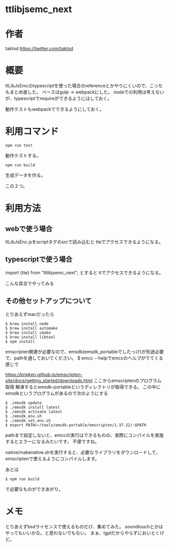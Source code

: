 # ttlibjsemc_next

# 作者
taktod <https://twitter.com/taktod>

# 概要
ttLibJsEmcのtypescriptを使った場合のreferenceとかやりにくいので、こっちもまとめ直した。
ベースはgulp -> webpackにした。
nodeでの利用は考えないが、typescriptでrequireができるようにはしておく。

動作テストもwebpackでできるようにしておく。

# 利用コマンド

```
npm run test
```

動作テストする。

```
npm run build
```
生成データを作る。

この２つ。

# 利用方法

## webで使う場合

ttLibJsEnc.jsをscriptタグのsrcで読み込むと
tteでアクセスできるようになる。


## typescriptで使う場合

import {tte} from "ttlibjsemc_next";
とすると
ttでアクセスできるようになる。

こんな具合でやってみる

## その他セットアップについて

とりあえずmacだったら
```
$ brew install node
$ brew install automake
$ brew install cmake
$ brew install libtool
$ npm install
```

emscripten関連が必要なので、emsdk(emsdk_portableでしたっけ)が別途必要で、pathを通しておいてください。
$ emcc --helpでemccのヘルプがでてくる感じで

https://kripken.github.io/emscripten-site/docs/getting_started/downloads.html
ここからemscriptenのプログラム取得
解凍するとemsdk-portableというディレクトリが取得できる。
この中にemsdkというプログラムがあるので次のようにする

```
$ ./emsdk update
$ ./emsdk install latest
$ ./emsdk activate latest
$ ./emsdk_env.sh
$ ./emsdk_set_env.sh
$ export PATH=~/tools/emsdk-portable/emscripten/1.37.22/:$PATH
```
pathまで設定しないと、emccの実行はできるものの、実際にコンパイルを実施するとエラーになるみたいです。
不便ですね。

native/makenative.shを実行すると、必要なライブラリをダウンロードして、
emscriptenで使えるようにコンパイルします。

あとは
```
$ npm run build
```
で必要なものができあがり。

# メモ
とりあえずbsdライセンスで使えるものだけ、集めてみた。
soundtouchとかはやってもいいかな。と思わないでもない。
まぁ、lgplだからやらずにおいとくけど。